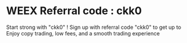 # WEEX Referral code : ckk0
Start strong with "ckk0"  !   Sign up with referral code "ckk0"  to get up to Enjoy copy trading, low fees, and a smooth trading experience
